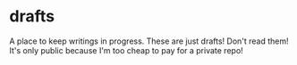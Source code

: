 # drafts
A place to keep writings in progress. These are just drafts! Don't read them! It's only public because I'm too cheap to pay for a private repo!
